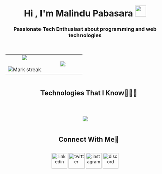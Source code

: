 <h1 align="center"><b>Hi , I'm Malindu Pabasara </b><img src="https://media.giphy.com/media/hvRJCLFzcasrR4ia7z/giphy.gif" width="35"></h1>
<h3 align="center" color="purple">Passionate Tech Enthusiast about programming and web technologies</h3><br>

  <p align="center">
  <!--- stats (start) -->
<table align="center">
<tr border="none">
<td width="50%" align="center">
  
  <img  align="center"  src="https://github-readme-stats.vercel.app/api?username=Malindup2&theme=dark&show_icons=true&count_private=true" />
  <br></br>
  <img  title="🔥 Get streak stats for your profile at git.io/streak-stats" alt="Mark streak" src="https://github-readme-streak-stats.herokuapp.com/?user=Malindup2&theme=dark&hide_border=false" /> 
</td>

<td width="50%" align="center">

 <img align="center" src="https://github-readme-stats.vercel.app/api/top-langs/?username=Malindup2&theme=dark&hide_border=false&no-bg=true&no-frame=true&langs_count=10" />
  
  </td>
</tr>
</table>


<div id="user-content-toc">
  <ul align="center">
    <summary><h2 style="display: inline-block">Technologies That I Know👨🏻‍💻</h2></summary>
  </ul>
</div>
<br>
<!--tech stack icons-->
<p align="center">
  <a href="https://skillicons.dev">
    <img src="https://skillicons.dev/icons?i=git,linux,bootstrap,c,cpp,css,github,html,java,js,kotlin,mongodb,mysql,nextjs,spring,ts,postman,py,react,nodejs,expressjs,tailwind,figma,androidstudio,c,postman,eclipse,r,vscode,visualstudio,github&perline=14" />
  </a>
</p>

<div id="user-content-toc">
  <ul align="center">
    <summary><h2 style="display: inline-block">Connect With Me🤝</h2></summary>
  </ul>
</div>

<!--icons and links-->
<p align="center">
<a href="https://www.linkedin.com/in/malindu-pabasara-887315261/" target="blank"><img align="center" src="https://user-images.githubusercontent.com/88904952/234979284-68c11d7f-1acc-4f0c-ac78-044e1037d7b0.png" alt="linkedin" height="50" width="50" /></a>
<a href="https://twitter.com/malindu_p" target="blank"><img align="center" src="https://user-images.githubusercontent.com/88904952/234980676-61bfb021-ecc8-48f7-88e6-34c1b06c4a58.png" alt="twitter" height="50" width="50" /></a> 
<a href="https://www.instagram.com/malindu_p2/" target="blank"><img align="center" src="https://user-images.githubusercontent.com/88904952/234981169-2dd1e58f-4b7e-468c-8213-034ba62156c3.png" alt="instagram" height="50" width="50" /></a>
<a href="https://discord.gg/malindu_p" target="blank"><img align="center" src="https://user-images.githubusercontent.com/88904952/234982627-019fd336-6248-453c-9b05-97c13fd1d207.png" alt="discord" height="50" width="50" /></a>
  
</p>


